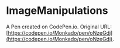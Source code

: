 # ImageManipulations

A Pen created on CodePen.io. Original URL: [https://codepen.io/Monkado/pen/oNzeGdj](https://codepen.io/Monkado/pen/oNzeGdj).


